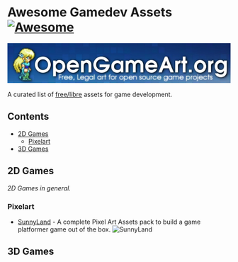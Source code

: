 # Awesome Gamedev Assets [![Awesome](https://awesome.re/badge.svg)](https://awesome.re)

[![Opengameart Logo](open-game-art.jpg)](https://opengameart.org)

A curated list of  [free/libre](https://www.gnu.org/philosophy/free-sw.html) assets for game development.

## Contents

- [2D Games](#2d-games)
  - [Pixelart](#pixelart)
- [3D Games](#3d-games)

## 2D Games

*2D Games in general.*

### Pixelart

- [SunnyLand](https://opengameart.org/content/sunnyland-woods) - A complete Pixel Art Assets pack to build  a game platformer game out of the box.
![SunnyLand](https://opengameart.org/sites/default/files/styles/medium/public/02-environment_2.png)

## 3D Games